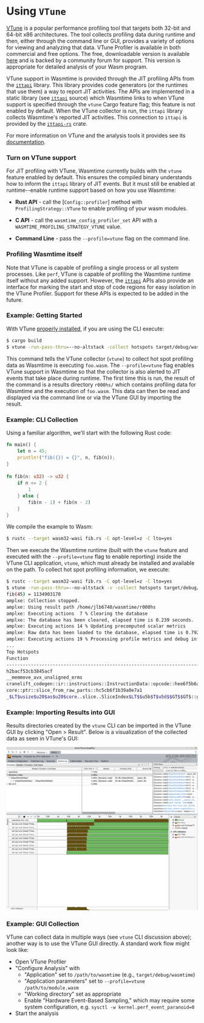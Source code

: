 # Using `VTune`

[VTune][help] is a popular performance profiling tool that targets both 32-bit
and 64-bit x86 architectures. The tool collects profiling data during runtime
and then, either through the command line or GUI, provides a variety of options
for viewing and analyzing that data. VTune Profiler is available in both
commercial and free options. The free, downloadable version is available
[here][download] and is backed by a community forum for support. This version is
appropriate for detailed analysis of your Wasm program.

VTune support in Wasmtime is provided through the JIT profiling APIs from the
[`ittapi`] library. This library provides code generators (or the runtimes that
use them) a way to report JIT activities. The APIs are implemented in a static
library (see [`ittapi`] source) which Wasmtime links to when VTune support is
specified through the `vtune` Cargo feature flag; this feature is not enabled by
default. When the VTune collector is run, the `ittapi` library collects
Wasmtime's reported JIT activities. This connection to `ittapi` is provided by
the [`ittapi-rs`] crate.

For more information on VTune and the analysis tools it provides see its
[documentation].

[help]: https://software.intel.com/en-us/vtune-help
[download]: https://software.intel.com/en-us/vtune/choose-download#standalone
[documentation]: https://software.intel.com/en-us/vtune-help
[`ittapi`]: https://github.com/intel/ittapi
[`ittapi-rs`]: https://crates.io/crates/ittapi-rs

### Turn on VTune support

For JIT profiling with VTune, Wasmtime currently builds with the `vtune` feature
enabled by default. This ensures the compiled binary understands how to inform
the `ittapi` library of JIT events. But it must still be enabled at
runtime--enable runtime support based on how you use Wasmtime:

* **Rust API** - call the [`Config::profiler`] method with
  `ProfilingStrategy::VTune` to enable profiling of your wasm modules.

* **C API** - call the `wasmtime_config_profiler_set` API with a
  `WASMTIME_PROFILING_STRATEGY_VTUNE` value.

* **Command Line** - pass the `--profile=vtune` flag on the command line.


### Profiling Wasmtime itself

Note that VTune is capable of profiling a single process or all system
processes. Like `perf`, VTune is capable of profiling the Wasmtime runtime
itself without any added support. However, the [`ittapi`] APIs also provide an
interface for marking the start and stop of code regions for easy isolation in
the VTune Profiler. Support for these APIs is expected to be added in the
future.


### Example: Getting Started

With VTune [properly installed][download], if you are using the CLI execute:

```sh
$ cargo build
$ vtune -run-pass-thru=--no-altstack -collect hotspots target/debug/wasmtime --profile=vtune foo.wasm
```

This command tells the VTune collector (`vtune`) to collect hot spot
profiling data as Wasmtime is executing `foo.wasm`. The `--profile=vtune` flag enables
VTune support in Wasmtime so that the collector is also alerted to JIT events
that take place during runtime. The first time this is run, the result of the
command is a results directory `r000hs/` which contains profiling data for
Wasmtime and the execution of `foo.wasm`. This data can then be read and
displayed via the command line or via the VTune GUI by importing the result.


### Example: CLI Collection

Using a familiar algorithm, we'll start with the following Rust code:

```rust
fn main() {
    let n = 45;
    println!("fib({}) = {}", n, fib(n));
}

fn fib(n: u32) -> u32 {
    if n <= 2 {
        1
    } else {
        fib(n - 1) + fib(n - 2)
    }
}
```

We compile the example to Wasm:

```sh
$ rustc --target wasm32-wasi fib.rs -C opt-level=z -C lto=yes
```

Then we execute the Wasmtime runtime (built with the `vtune` feature and
executed with the `--profile=vtune` flag to enable reporting) inside the VTune CLI
application, `vtune`, which must already be installed and available on the
path. To collect hot spot profiling information, we execute:

```sh
$ rustc --target wasm32-wasi fib.rs -C opt-level=z -C lto=yes
$ vtune -run-pass-thru=--no-altstack -v -collect hotspots target/debug/wasmtime --profile=vtune fib.wasm
fib(45) = 1134903170
amplxe: Collection stopped.
amplxe: Using result path /home/jlb6740/wasmtime/r000hs
amplxe: Executing actions  7 % Clearing the database
amplxe: The database has been cleared, elapsed time is 0.239 seconds.
amplxe: Executing actions 14 % Updating precomputed scalar metrics
amplxe: Raw data has been loaded to the database, elapsed time is 0.792 seconds.
amplxe: Executing actions 19 % Processing profile metrics and debug information
...
Top Hotspots
Function                                                                                      Module          CPU Time
--------------------------------------------------------------------------------------------  --------------  --------
h2bacf53cb3845acf                                                                             [Dynamic code]    3.480s
__memmove_avx_unaligned_erms                                                                  libc.so.6         0.222s
cranelift_codegen::ir::instructions::InstructionData::opcode::hee6f5b6a72fc684e               wasmtime          0.122s
core::ptr::slice_from_raw_parts::hc5cb6f1b39a0e7a1                                            wasmtime          0.066s
_$LT$usize$u20$as$u20$core..slice..SliceIndex$LT$$u5b$T$u5d$$GT$$GT$::get::h70c7f142eeeee8bd  wasmtime          0.066s
```


### Example: Importing Results into GUI

Results directories created by the `vtune` CLI can be imported in the VTune GUI
by clicking "Open > Result". Below is a visualization of the collected data as
seen in VTune's GUI:

![vtune report output](assets/vtune-gui-fib.png)


### Example: GUI Collection

VTune can collect data in multiple ways (see `vtune` CLI discussion above);
another way is to use the VTune GUI directly. A standard work flow might look
like:

- Open VTune Profiler
- "Configure Analysis" with
  - "Application" set to `/path/to/wasmtime` (e.g., `target/debug/wasmtime`)
  - "Application parameters" set to `--profile=vtune /path/to/module.wasm`
  - "Working directory" set as appropriate
  - Enable "Hardware Event-Based Sampling," which may require some system
    configuration, e.g. `sysctl -w kernel.perf_event_paranoid=0`
- Start the analysis
